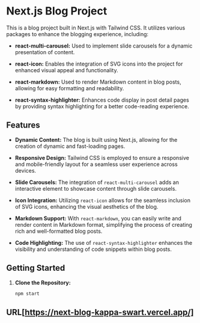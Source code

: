 # Next.js Blog Project

This is a blog project built in Next.js with Tailwind CSS. It utilizes various packages to enhance the blogging experience, including:

- **react-multi-carousel:** Used to implement slide carousels for a dynamic presentation of content.

- **react-icon:** Enables the integration of SVG icons into the project for enhanced visual appeal and functionality.

- **react-markdown:** Used to render Markdown content in blog posts, allowing for easy formatting and readability.

- **react-syntax-highlighter:** Enhances code display in post detail pages by providing syntax highlighting for a better code-reading experience.

## Features

- **Dynamic Content:** The blog is built using Next.js, allowing for the creation of dynamic and fast-loading pages.

- **Responsive Design:** Tailwind CSS is employed to ensure a responsive and mobile-friendly layout for a seamless user experience across devices.

- **Slide Carousels:** The integration of `react-multi-carousel` adds an interactive element to showcase content through slide carousels.

- **Icon Integration:** Utilizing `react-icon` allows for the seamless inclusion of SVG icons, enhancing the visual aesthetics of the blog.

- **Markdown Support:** With `react-markdown`, you can easily write and render content in Markdown format, simplifying the process of creating rich and well-formatted blog posts.

- **Code Highlighting:** The use of `react-syntax-highlighter` enhances the visibility and understanding of code snippets within blog posts.

## Getting Started

1. **Clone the Repository:**
   ```bash
   npm start

## URL[https://next-blog-kappa-swart.vercel.app/]
